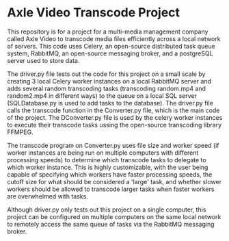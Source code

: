 # Axle Video Transcode Project
This repository is for a project for a multi-media management company called Axle Video to transcode media files efficiently across a local network of servers. This code uses Celery, an open-source distributed task queue system, RabbitMQ, an open-source messaging broker, and a postgreSQL server used to store data.

The driver.py file tests out the code for this project on a small scale by creating 3 local Celery worker instances on a local RabbitMQ server and adds several random transcoding tasks (transcoding random.mp4 and random2.mp4 in different ways) to the queue on a local SQL server (SQLDatabase.py is used to add tasks to the database). The driver.py file calls the transcode function in the Converter.py file, which is the main code of the project. The DConverter.py file is used by the celery worker instances to execute their transcode tasks ussing the open-source transcoding library FFMPEG.

The transcode program on Converter.py uses file size and worker speed (if worker instances are being run on multiple computers with different processing speeds) to determine which transcode tasks to delegate to which worker instance. This is highly customizable, with the user being capable of specifying which workers have faster processing speeds, the cutoff size for what should be considered a 'large' task, and whether slower workers should be allowed to transcode larger tasks when faster workers are overwhelmed with tasks.

Although driver.py only tests out this project on a single computer, this project can be configured on multiple computers on the same local network to remotely access the same queue of tasks via the RabbitMQ messaging broker. 
